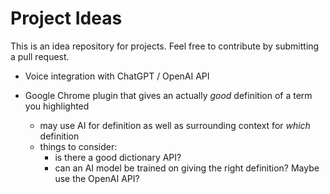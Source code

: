 # Project Ideas
This is an idea repository for projects.
Feel free to contribute by submitting a pull request.

- Voice integration with ChatGPT / OpenAI API

- Google Chrome plugin that gives an actually *good* definition of a term you highlighted
  - may use AI for definition as well as surrounding context for *which* definition
  - things to consider:
    - is there a good dictionary API?
    - can an AI model be trained on giving the right definition? Maybe use the OpenAI API?
